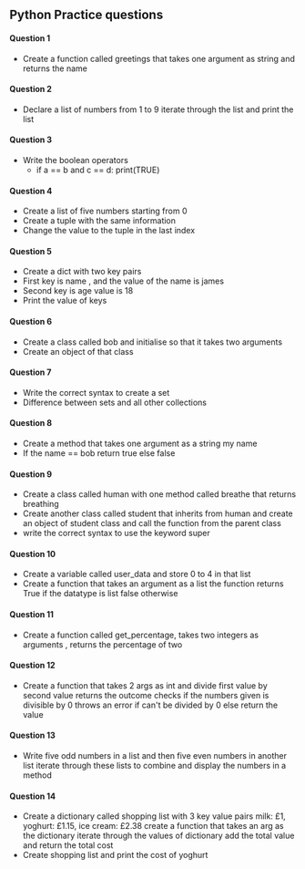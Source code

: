 ## Python Practice questions 
 
#### Question 1
- Create a function called greetings that takes one argument as string and returns the name
#### Question 2
- Declare a list of numbers from 1 to 9 iterate through the list and print the list
#### Question 3
- Write the boolean operators
    - if a == b and c == d: print(TRUE)
#### Question 4
- Create a list of five numbers starting from 0
- Create a tuple with the same information
- Change the value to the tuple in the last index
#### Question 5
- Create a dict with two key pairs
- First key is name , and the value of the name is james
- Second key is age  value is 18 
- Print the value of keys
#### Question 6
- Create a class called bob and initialise so that it takes two arguments
- Create an object of that class
#### Question 7
- Write the correct syntax to create a set
- Difference between sets and all other collections
#### Question 8
- Create a method that takes one argument as a string my name
- If the name == bob return true else false
#### Question 9
- Create a class called human with one method called breathe that returns breathing
- Create another class called student that inherits from human and create an object of student class
    and call the function from the parent class
- write the correct syntax to use the keyword super
#### Question 10
- Create a variable called user_data and store 0 to 4 in that list
- Create a function that takes an argument as a list the function returns True if the datatype is list false otherwise
#### Question 11
- Create a function called get_percentage, takes two integers as arguments , returns the percentage of two
#### Question 12
- Create a function that takes 2 args as int and divide first value by second value
    returns the outcome
    checks if the numbers given is divisible by 0
    throws an error if can't be divided by 0 else return the value
#### Question 13
-  Write five odd numbers in a list and then five even numbers in another list
    iterate through these lists to combine and display the numbers in a method
#### Question 14
- Create a dictionary called shopping list with 3 key value pairs
    milk: £1, yoghurt: £1.15, ice cream: £2.38
    create a function that takes an arg as the dictionary
    iterate through the values of dictionary add the total value and return the total cost
- Create shopping list and print the cost of yoghurt